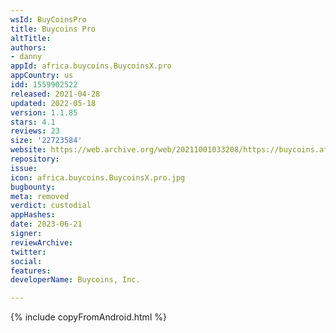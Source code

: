 ```yaml
---
wsId: BuyCoinsPro
title: Buycoins Pro
altTitle: 
authors:
- danny
appId: africa.buycoins.BuycoinsX.pro
appCountry: us
idd: 1559902522
released: 2021-04-28
updated: 2022-05-18
version: 1.1.85
stars: 4.1
reviews: 23
size: '22723584'
website: https://web.archive.org/web/20211001033208/https://buycoins.africa/
repository: 
issue: 
icon: africa.buycoins.BuycoinsX.pro.jpg
bugbounty: 
meta: removed
verdict: custodial
appHashes: 
date: 2023-06-21
signer: 
reviewArchive: 
twitter: 
social: 
features: 
developerName: Buycoins, Inc.

---
```


{% include copyFromAndroid.html %}
